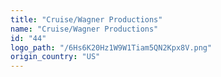 ```yaml
---
title: "Cruise/Wagner Productions"
name: "Cruise/Wagner Productions"
id: "44"
logo_path: "/6Hs6K20Hz1W9W1Tiam5QN2Kpx8V.png"
origin_country: "US"
---
```


